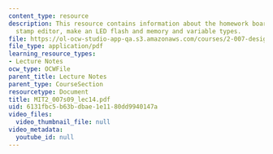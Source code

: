 ```yaml
---
content_type: resource
description: This resource contains information about the homework board, the basic
  stamp editor, make an LED flash and memory and variable types.
file: https://ol-ocw-studio-app-qa.s3.amazonaws.com/courses/2-007-design-and-manufacturing-i-spring-2009/6131fbc5b63bdbae1e1180dd9940147a_MIT2_007s09_lec14.pdf
file_type: application/pdf
learning_resource_types:
- Lecture Notes
ocw_type: OCWFile
parent_title: Lecture Notes
parent_type: CourseSection
resourcetype: Document
title: MIT2_007s09_lec14.pdf
uid: 6131fbc5-b63b-dbae-1e11-80dd9940147a
video_files:
  video_thumbnail_file: null
video_metadata:
  youtube_id: null
---
```


